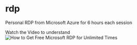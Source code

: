 # rdp
 Personal RDP from Microsoft Azure for 6 hours each session

Watch the Video to understand
![How to Get Free Microsoft RDP for Unlimited Times](https://cdn.jsdelivr.net/gh/rialms/rdp@master/dl/watch.gif)
